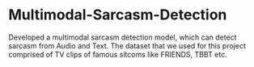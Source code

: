 # Multimodal-Sarcasm-Detection
Developed a multimodal sarcasm detection model, which can detect sarcasm from Audio and Text. The dataset that we used for this project comprised of TV clips of famous sitcoms like FRIENDS, TBBT etc.
